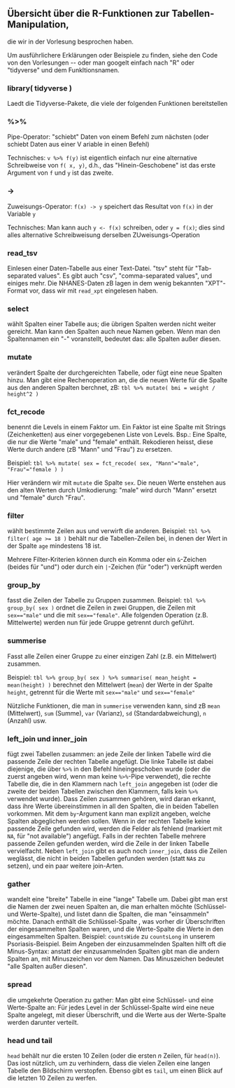 ## Übersicht über die R-Funktionen zur Tabellen-Manipulation,
die wir in der Vorlesung besprochen haben.

Um ausführlichere Erklärungen oder Beispiele zu finden, siehe den Code von den Vorlesungen -- oder
man googelt einfach nach "R" oder "tidyverse" und dem Funkltionsnamen.



### library( tidyverse )

Laedt die Tidyverse-Pakete, die viele der folgenden Funktionen bereitstellen


### %>%

Pipe-Operator: "schiebt" Daten von einem Befehl zum nächsten (oder schiebt Daten aus einer V ariable in einen Befehl)

Technisches: `v %>% f(y)` ist eigentlich einfach nur eine alternative Schreibweise von `f( x, y)`, d.h., das "Hinein-Geschobene" ist das erste Argument von `f` und `y` ist das zweite.


### ->

Zuweisungs-Operator: `f(x) -> y` speichert das Resultat von `f(x)` in der Variable `y`

Technisches: Man kann auch `y <- f(x)` schreiben, oder `y = f(x)`; dies sind alles alternative Schreibweisung derselben ZUweisungs-Operation


### read_tsv

Einlesen einer Daten-Tabelle aus einer Text-Datei. "tsv" steht für "Tab-separated values". Es gibt auch "csv", "comma-separated values", und einiges mehr. Die NHANES-Daten zB lagen in dem wenig bekannten "XPT"-Format vor, dass wir mit `read_xpt` eingelesen haben.


### select

wählt Spalten einer Tabelle aus; die übrigen Spalten werden nicht weiter gereicht. Man kann den Spalten auch neue Namen geben. Wenn man den Spaltennamen ein
"-" voranstellt, bedeutet das: alle Spalten außer diesen.


### mutate

verändert Spalte der durchgereichten Tabelle, oder fügt eine neue Spalten hinzu. Man gibt eine Rechenoperation an, die die neuen Werte für die Spalte aus den anderen Spalten berchnet, zB: `tbl %>% mutate( bmi = weight / height^2 )`


### fct_recode

benennt die Levels in einem Faktor um. Ein Faktor ist eine Spalte mit Strings (Zeichenketten) aus einer vorgegebenen Liste von Levels. Bsp.: Eine Spalte, die nur die Werte "male" und "female" enthält. Rekodieren heisst, diese Werte durch andere (zB "Mann" und "Frau") zu ersetzen.

Beispiel: `tbl %>% mutate( sex = fct_recode( sex, "Mann"="male", "Frau"="female ) )`

Hier verändern wir mit `mutate` die Spalte `sex`. Die neuen Werte enstehen aus den alten Werten durch Umkodierung: "male" wird durch "Mann" ersetzt und "female" durch "Frau".


### filter

wählt bestimmte Zeilen aus und verwirft die anderen. Beispiel: `tbl %>% filter( age >= 18 )` behält nur die Tabellen-Zeilen bei, in denen der Wert in der Spalte `age` mindestens 18 ist.

Mehrere Filter-Kriterien können durch ein Komma oder ein `&`-Zeichen (beides für "und") oder durch ein `|`-Zeichen (für "oder") verknüpft werden


### group_by

fasst die Zeilen der Tabelle zu Gruppen zusammen. Beispiel: `tbl %>% group_by( sex )` ordnet die Zeilen in zwei Gruppen, die Zeilen mit `sex=="male"` und die mit `sex=="female"`. Alle folgenden Operation (z.B. Mittelwerte) werden nun für jede Gruppe getrennt durch geführt.


### summerise

Fasst alle Zeilen einer Gruppe zu einer einzigen Zahl (z.B. ein Mittelwert) zusammen.

Beispiel: `tbl %>% group_by( sex ) %>% summarise( mean_height = mean(height) )` berechnet den Mittelwert (`mean`) der Werte in der Spalte `height`, getrennt für die Werte mit `sex=="male"` und `sex=="female"`

Nützliche Funktionen, die man in `summerise` verwenden kann, sind zB `mean` (Mittelwert), `sum` (Summe), `var` (Varianz), `sd` (Standardabweichung), `n` (Anzahl) usw.


### left_join und inner_join

fügt zwei Tabellen zusammen: an jede Zeile der linken Tabelle wird die passende Zeile der rechten Tabelle angefügt. Die linke Tabelle ist dabei diejenige, die über `%>%` in den Befehl hineingeschoben wurde (oder die zuerst angeben wird, wenn man keine `%>%`-Pipe verwendet), die rechte Tabelle die, die in den Klammern nach `left_join` angegeben ist (oder die zweite der beiden Tabellen zwischen den Klammern, falls kein `%>%` verwendet wurde). Dass Zeilen zusammen gehören, wird daran erkannt, dass ihre Werte übereinstimmen in all den Spalten, die in beiden Tabellen vorkommen. Mit dem `by`-Argument kann man explizit angeben, welche Spalten abgeglichen werden sollen. Wenn in der rechten Tabelle keine passende Zeile gefunden wird, werden die Felder als fehlend (markiert mit `NA`, für "not available") angefügt. Falls in der rechten Tabelle mehrere passende Zeilen gefunden werden, wird die Zeile in der linken Tabelle vervielfacht. Neben `left_join` gibt es auch noch `inner_join`, dass die Zeilen weglässt, die nicht in beiden Tabellen gefunden werden (statt `NA`s zu setzen), und ein paar weitere join-Arten.

### gather

wandelt eine "breite" Tabelle in eine "lange" Tabelle um. Dabei gibt man erst die Namen der zwei neuen Spalten an, die man erhalten möchte (Schlüssel- und Werte-Spalte), und listet dann die Spalten, die man "einsammeln" möchte. Danach enthält die Schlüssel-Spalte , was vorher dir Überschriften der eingesammelten Spalten waren, und die Werte-Spalte die Werte in den eingesammelten Spalten. Beispiel: `countsWide` zu `countsLong` in unserem Psoriasis-Beispiel. Beim Angeben der einzusammelnden Spalten hilft oft die Minus-Syntax: anstatt der einzusammelnden Spalten gibt man die andern Spalten an, mit Minuszeichen vor dem Namen. Das Minuszeichen bedeutet "alle Spalten außer diesen".


### spread

die umgekehrte Operation zu gather: Man gibt eine Schlüssel- und eine Werte-Spalte an: Für jedes Level in der Schlüssel-Spalte wird eine neue Spalte angelegt, mit dieser Überschrift, und die Werte aus der Werte-Spalte werden darunter verteilt.


### head und tail

`head` behält nur die ersten 10 Zeilen (oder die ersten *n* Zeilen, für `head(n)`). Das iost nützlich, um zu verhindern, dass die vielen Zeilen eine langen Tabelle den Bildschirm verstopfen. Ebenso gibt es `tail`, um einen Blick auf die letzten 10 Zeilen zu werfen.


